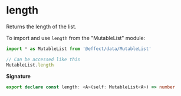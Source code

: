 # length

Returns the length of the list.

To import and use `length` from the "MutableList" module:

```ts
import * as MutableList from '@effect/data/MutableList'

// Can be accessed like this
MutableList.length
```

**Signature**

```ts
export declare const length: <A>(self: MutableList<A>) => number
```
